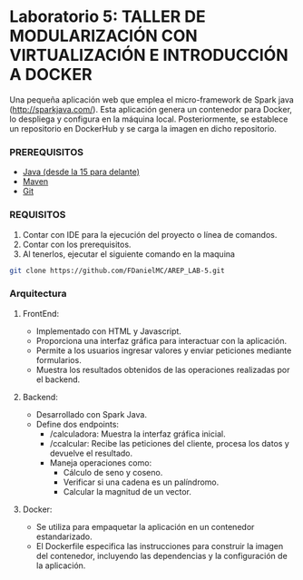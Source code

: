 # Laboratorio 5: TALLER DE MODULARIZACIÓN CON VIRTUALIZACIÓN E INTRODUCCIÓN A DOCKER

Una pequeña aplicación web que emplea el micro-framework de Spark java (http://sparkjava.com/). Esta aplicación genera un contenedor para Docker, lo despliega y configura en la máquina local. Posteriormente, se establece un repositorio en DockerHub y se carga la imagen en dicho repositorio.

### PREREQUISITOS

* [Java (desde la 15 para delante)](https://www.oracle.com/co/java/technologies/downloads/) 
* [Maven](https://maven.apache.org/download.cgi) 
* [Git](https://git-scm.com/downloads) 

### REQUISITOS

1. Contar con IDE para la ejecución del proyecto o línea de comandos.
2. Contar con los prerequisitos.
3. Al tenerlos, ejecutar el siguiente comando en la maquina

```bash
git clone https://github.com/FDanielMC/AREP_LAB-5.git
```

### Arquitectura

1. FrontEnd:
   - Implementado con HTML y Javascript.
   - Proporciona una interfaz gráfica para interactuar con la aplicación.
   - Permite a los usuarios ingresar valores y enviar peticiones mediante formularios.
   - Muestra los resultados obtenidos de las operaciones realizadas por el backend.

2. Backend:
   - Desarrollado con Spark Java.
   - Define dos endpoints:
       - /calculadora: Muestra la interfaz gráfica inicial.
       - /ccalcular: Recibe las peticiones del cliente, procesa los datos y devuelve el resultado.
       - Maneja operaciones como:
         - Cálculo de seno y coseno.
         - Verificar si una cadena es un palíndromo.
         - Calcular la magnitud de un vector.

3. Docker:
   - Se utiliza para empaquetar la aplicación en un contenedor estandarizado.
   - El Dockerfile especifica las instrucciones para construir la imagen del contenedor, incluyendo las dependencias y la configuración de la aplicación.              
